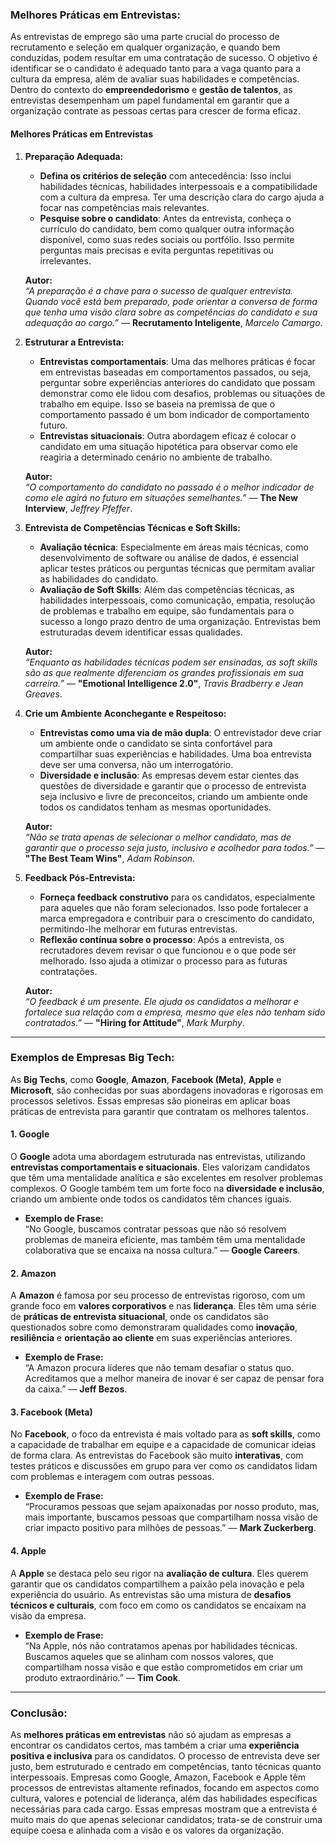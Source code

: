 ### **Melhores Práticas em Entrevistas:**

As entrevistas de emprego são uma parte crucial do processo de recrutamento e seleção em qualquer organização, e quando bem conduzidas, podem resultar em uma contratação de sucesso. O objetivo é identificar se o candidato é adequado tanto para a vaga quanto para a cultura da empresa, além de avaliar suas habilidades e competências. Dentro do contexto do **empreendedorismo** e **gestão de talentos**, as entrevistas desempenham um papel fundamental em garantir que a organização contrate as pessoas certas para crescer de forma eficaz.

#### **Melhores Práticas em Entrevistas**

1. **Preparação Adequada:**
   - **Defina os critérios de seleção** com antecedência: Isso inclui habilidades técnicas, habilidades interpessoais e a compatibilidade com a cultura da empresa. Ter uma descrição clara do cargo ajuda a focar nas competências mais relevantes.
   - **Pesquise sobre o candidato**: Antes da entrevista, conheça o currículo do candidato, bem como qualquer outra informação disponível, como suas redes sociais ou portfólio. Isso permite perguntas mais precisas e evita perguntas repetitivas ou irrelevantes.

   **Autor:**  
   *“A preparação é a chave para o sucesso de qualquer entrevista. Quando você está bem preparado, pode orientar a conversa de forma que tenha uma visão clara sobre as competências do candidato e sua adequação ao cargo.”* — **Recrutamento Inteligente**, *Marcelo Camargo*.

2. **Estruturar a Entrevista:**
   - **Entrevistas comportamentais**: Uma das melhores práticas é focar em entrevistas baseadas em comportamentos passados, ou seja, perguntar sobre experiências anteriores do candidato que possam demonstrar como ele lidou com desafios, problemas ou situações de trabalho em equipe. Isso se baseia na premissa de que o comportamento passado é um bom indicador de comportamento futuro.
   - **Entrevistas situacionais**: Outra abordagem eficaz é colocar o candidato em uma situação hipotética para observar como ele reagiria a determinado cenário no ambiente de trabalho.

   **Autor:**  
   *“O comportamento do candidato no passado é o melhor indicador de como ele agirá no futuro em situações semelhantes.”* — **The New Interview**, *Jeffrey Pfeffer*.

3. **Entrevista de Competências Técnicas e Soft Skills:**
   - **Avaliação técnica**: Especialmente em áreas mais técnicas, como desenvolvimento de software ou análise de dados, é essencial aplicar testes práticos ou perguntas técnicas que permitam avaliar as habilidades do candidato.
   - **Avaliação de Soft Skills**: Além das competências técnicas, as habilidades interpessoais, como comunicação, empatia, resolução de problemas e trabalho em equipe, são fundamentais para o sucesso a longo prazo dentro de uma organização. Entrevistas bem estruturadas devem identificar essas qualidades.

   **Autor:**  
   *“Enquanto as habilidades técnicas podem ser ensinadas, as soft skills são as que realmente diferenciam os grandes profissionais em sua carreira.”* — **"Emotional Intelligence 2.0"**, *Travis Bradberry e Jean Greaves*.

4. **Crie um Ambiente Aconchegante e Respeitoso:**
   - **Entrevistas como uma via de mão dupla**: O entrevistador deve criar um ambiente onde o candidato se sinta confortável para compartilhar suas experiências e habilidades. Uma boa entrevista deve ser uma conversa, não um interrogatório.
   - **Diversidade e inclusão**: As empresas devem estar cientes das questões de diversidade e garantir que o processo de entrevista seja inclusivo e livre de preconceitos, criando um ambiente onde todos os candidatos tenham as mesmas oportunidades.

   **Autor:**  
   *“Não se trata apenas de selecionar o melhor candidato, mas de garantir que o processo seja justo, inclusivo e acolhedor para todos.”* — **"The Best Team Wins"**, *Adam Robinson*.

5. **Feedback Pós-Entrevista:**
   - **Forneça feedback construtivo** para os candidatos, especialmente para aqueles que não foram selecionados. Isso pode fortalecer a marca empregadora e contribuir para o crescimento do candidato, permitindo-lhe melhorar em futuras entrevistas.
   - **Reflexão contínua sobre o processo**: Após a entrevista, os recrutadores devem revisar o que funcionou e o que pode ser melhorado. Isso ajuda a otimizar o processo para as futuras contratações.

   **Autor:**  
   *“O feedback é um presente. Ele ajuda os candidatos a melhorar e fortalece sua relação com a empresa, mesmo que eles não tenham sido contratados.”* — **"Hiring for Attitude"**, *Mark Murphy*.

---

### **Exemplos de Empresas Big Tech:**

As **Big Techs**, como **Google**, **Amazon**, **Facebook (Meta)**, **Apple** e **Microsoft**, são conhecidas por suas abordagens inovadoras e rigorosas em processos seletivos. Essas empresas são pioneiras em aplicar boas práticas de entrevista para garantir que contratam os melhores talentos.

#### **1. Google**
O **Google** adota uma abordagem estruturada nas entrevistas, utilizando **entrevistas comportamentais e situacionais**. Eles valorizam candidatos que têm uma mentalidade analítica e são excelentes em resolver problemas complexos. O Google também tem um forte foco na **diversidade e inclusão**, criando um ambiente onde todos os candidatos têm chances iguais.

- **Exemplo de Frase:**  
  “No Google, buscamos contratar pessoas que não só resolvem problemas de maneira eficiente, mas também têm uma mentalidade colaborativa que se encaixa na nossa cultura.” — **Google Careers**.

#### **2. Amazon**
A **Amazon** é famosa por seu processo de entrevistas rigoroso, com um grande foco em **valores corporativos** e nas **liderança**. Eles têm uma série de **práticas de entrevista situacional**, onde os candidatos são questionados sobre como demonstraram qualidades como **inovação**, **resiliência** e **orientação ao cliente** em suas experiências anteriores.

- **Exemplo de Frase:**  
  “A Amazon procura líderes que não temam desafiar o status quo. Acreditamos que a melhor maneira de inovar é ser capaz de pensar fora da caixa.” — **Jeff Bezos**.

#### **3. Facebook (Meta)**
No **Facebook**, o foco da entrevista é mais voltado para as **soft skills**, como a capacidade de trabalhar em equipe e a capacidade de comunicar ideias de forma clara. As entrevistas do Facebook são muito **interativas**, com testes práticos e discussões em grupo para ver como os candidatos lidam com problemas e interagem com outras pessoas.

- **Exemplo de Frase:**  
  “Procuramos pessoas que sejam apaixonadas por nosso produto, mas, mais importante, buscamos pessoas que compartilham nossa visão de criar impacto positivo para milhões de pessoas.” — **Mark Zuckerberg**.

#### **4. Apple**
A **Apple** se destaca pelo seu rigor na **avaliação de cultura**. Eles querem garantir que os candidatos compartilhem a paixão pela inovação e pela experiência do usuário. As entrevistas são uma mistura de **desafios técnicos e culturais**, com foco em como os candidatos se encaixam na visão da empresa.

- **Exemplo de Frase:**  
  “Na Apple, nós não contratamos apenas por habilidades técnicas. Buscamos aqueles que se alinham com nossos valores, que compartilham nossa visão e que estão comprometidos em criar um produto extraordinário.” — **Tim Cook**.

---

### **Conclusão:**

As **melhores práticas em entrevistas** não só ajudam as empresas a encontrar os candidatos certos, mas também a criar uma **experiência positiva e inclusiva** para os candidatos. O processo de entrevista deve ser justo, bem estruturado e centrado em competências, tanto técnicas quanto interpessoais. Empresas como Google, Amazon, Facebook e Apple têm processos de entrevistas altamente refinados, focando em aspectos como cultura, valores e potencial de liderança, além das habilidades específicas necessárias para cada cargo. Essas empresas mostram que a entrevista é muito mais do que apenas selecionar candidatos; trata-se de construir uma equipe coesa e alinhada com a visão e os valores da organização.